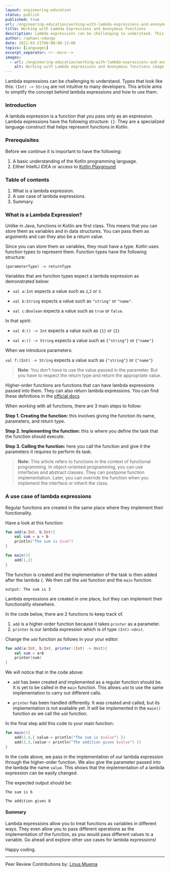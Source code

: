 ```yaml
---
layout: engineering-education
status: publish
published: true
url: /engineering-education/working-with-lambda-expressions-and-anonymous-functions/
title: Working with Lambda Expressions and Anonymous Functions
description: Lambda expressions can be challenging to understand. This article aims to simplify the concept behind lambda expressions and how to use them.
author: raphael-ndonga
date: 2021-03-21T00:00:00-13:00
topics: [Languages]
excerpt_separator: <!--more-->
images:
  - url: /engineering-education/working-with-lambda-expressions-and-anonymous-functions/hero.png
    alt: Working with Lambda expressions and Anonymous functions image
---
```

Lambda expressions can be challenging to understand. Types that look like this: `(Int) -> String` are not intuitive to many developers. This article aims to simplify the concept behind lambda expressions and how to use them.
<!--more-->
### Introduction
A lambda expression is a function that you pass only as an expression. Lambda expressions have the following structure: `{}`. They are a specialized language construct that helps represent functions in Kotlin.
### Prerequisites
Before we continue it is important to have the following:
1. A basic understanding of the Kotlin programming language.
2. Either IntelliJ IDEA or access to [Kotlin Playground](https://play.kotlinlang.org/)

### Table of contents
1. What is a lambda expression.
2. A use case of lambda expressions.
3. Summary.

### What is a Lambda Expression?
Unlike in Java, functions in Kotlin are first class. This means that you can store them as variables and in data structures. You can pass them as arguments and can they also be a return value.

Since you can store them as variables, they must have a type. Kotlin uses function types to represent them. Function types have the following structure:

`(parameterType) -> returnType`

Variables that are function types expect a lambda expression as demonstrated below:

- `val a:Int` expects a value such as `1`,`2` or `3`.

- `val b:String` expects a value such as `"string"` or `"name"`.

- `val c:Boolean` expects a value such as `true` or `false`.

In that spirit:

- `val d:() -> Int` expects a value such as `{1}` or `{2}`

- `val e:() -> String` expects a value such as `{"string"}` or `{"name"}`

When we introduce parameters:

`val f:(Int) -> String` expects a value such as `{"string"}` or `{"name"}`

>**Note**: You don't have to use the value passed in the parameter. But you have to respect the return type and return the appropriate value.

Higher-order functions are functions that can have lambda expressions passed into them. They can also return lambda expressions. You can find these definitions in the [official docs](https://kotlinlang.org/docs/lambdas.html)

When working with all functions, there are 3 main steps to follow:

**Step 1. Creating the function:** this involves giving the function its name, parameters, and return type.

**Step 2. Implementing the function:** this is where you define the task that the function should execute.

**Step 3. Calling the function:** here you call the function and give it the parameters it requires to perform its task.

> **Note**: This article refers to functions in the context of functional programming. In object-oriented programming, you can use interfaces and abstract classes. They can postpone function implementation. Later, you can override the function when you implement the interface or inherit the class.

### A use case of lambda expressions
Regular functions are created in the same place where they implement their functionality. 

Have a look at this function:

```kotlin
fun add(a:Int, b:Int){
    val sum = a + b
    println("The sum is $sum")
}

fun main(){
    add(1,2)
}
```

The function is created and the implementation of the task is then added after the lambda `{`. We then call the `add` function and the `main` function.

`output: The sum is 3`

Lambda expressions are created in one place, but they can implement their functionality elsewhere. 

In the code below, there are 2 functions to keep track of.

1. `add` is a higher-order function because it takes `printer` as a parameter.
2. `printer` is our lambda expression which is of type `(Int)->Unit`.

Change the `add` function as follows in your your editor:

```kotlin
fun add(a:Int, b:Int, printer:(Int) -> Unit){
    val sum = a+b
    printer(sum)
}
```

We will notice that in the code above:

- `add` has been created and implemented as a regular function should be. It is yet to be called in the `main` function. This allows `add` to use the same implementation to carry out different calls.

- `printer` has been handled differently. It was created and called, but its implementation is not available yet. It will be implemented in the `main()` function as we call the `add` function.

In the final step add this code to your main function:

```kotlin
fun main(){
    add(2,4,{ value-> println("The sum is $value") })
    add(3,5,{value-> println("The addition gives $value") })
}
```

In the code above, we pass in the implementation of our lambda expression through the higher-order function. We also give the parameter passed into the lambda the name `value`. This shows that the implementation of a lambda expression can be easily changed. 

The expected output should be:

`The sum is 6`

`The addition gives 8`

#### Summary
Lambda expressions allow you to treat functions as variables in different ways. They even allow you to pass different operations as the implementation of the function, as you would pass different values to a variable. Go ahead and explore other use cases for lambda expressions!

Happy coding.

---
Peer Review Contributions by: [Linus Muema](/engineering-education/authors/linus-muema/)
